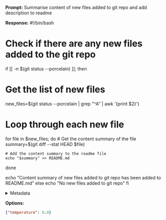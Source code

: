 **Prompt:**
Summarise content of new files added to git repo and add description to readme


**Response:**
#!/bin/bash

# Check if there are any new files added to the git repo
if [[ -n $(git status --porcelain) ]]; then
  # Get the list of new files
  new_files=$(git status --porcelain | grep "^A" | awk '{print $2}')
  
  # Loop through each new file
  for file in $new_files; do
    # Get the content summary of the file
    summary=$(git diff --stat HEAD $file)
    
    # Add the content summary to the readme file
    echo "$summary" >> README.md
  done
  
  echo "Content summary of new files added to git repo has been added to README.md"
else
  echo "No new files added to git repo"
fi

<details><summary>Metadata</summary>

- Duration: 5805 ms
- Datetime: 2023-07-26T07:32:33.687975
- Model: gpt-3.5-turbo-0613

</details>

**Options:**
```json
{"temperature": 0.0}
```


